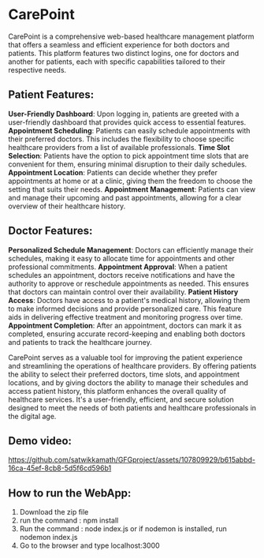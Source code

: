 # CarePoint

CarePoint is a comprehensive web-based healthcare management platform that offers a seamless and efficient experience for both doctors and patients. This platform features two distinct logins, one for doctors and another for patients, each with specific capabilities tailored to their respective needs.

## Patient Features:

**User-Friendly Dashboard**: Upon logging in, patients are greeted with a user-friendly dashboard that provides quick access to essential features.
**Appointment Scheduling**: Patients can easily schedule appointments with their preferred doctors. This includes the flexibility to choose specific healthcare providers from a list of available professionals.
**Time Slot Selection**: Patients have the option to pick appointment time slots that are convenient for them, ensuring minimal disruption to their daily schedules.
**Appointment Location**: Patients can decide whether they prefer appointments at home or at a clinic, giving them the freedom to choose the setting that suits their needs.
**Appointment Management**: Patients can view and manage their upcoming and past appointments, allowing for a clear overview of their healthcare history.

## Doctor Features:
**Personalized Schedule Management**: Doctors can efficiently manage their schedules, making it easy to allocate time for appointments and other professional commitments.
**Appointment Approval**: When a patient schedules an appointment, doctors receive notifications and have the authority to approve or reschedule appointments as needed. This ensures that doctors can maintain control over their availability.
**Patient History Access**: Doctors have access to a patient's medical history, allowing them to make informed decisions and provide personalized care. This feature aids in delivering effective treatment and monitoring progress over time.
**Appointment Completion**: After an appointment, doctors can mark it as completed, ensuring accurate record-keeping and enabling both doctors and patients to track the healthcare journey.

CarePoint serves as a valuable tool for improving the patient experience and streamlining the operations of healthcare providers. By offering patients the ability to select their preferred doctors, time slots, and appointment locations, and by giving doctors the ability to manage their schedules and access patient history, this platform enhances the overall quality of healthcare services. It's a user-friendly, efficient, and secure solution designed to meet the needs of both patients and healthcare professionals in the digital age.

## Demo video:


https://github.com/satwikkamath/GFGproject/assets/107809929/b615abbd-16ca-45ef-8cb8-5d5f6cd596b1


 ## How to run the WebApp:

1. Download the zip file 
2. run the command : npm install
3. Run the command : node index.js or if nodemon is installed, run nodemon index.js
4. Go to the browser and type localhost:3000
